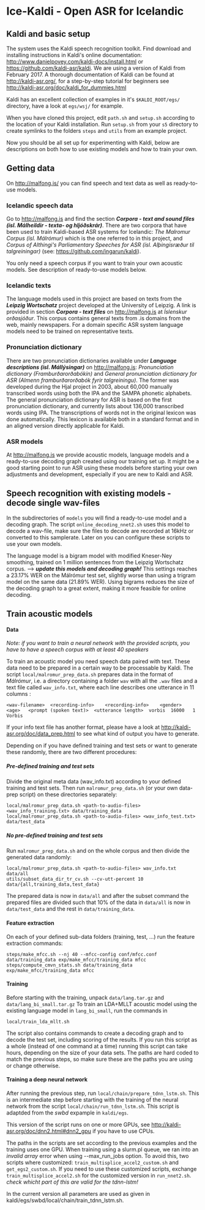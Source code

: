 # Ice-Kaldi - Open ASR for Icelandic

## Kaldi and basic setup

The system uses the Kaldi speech recognition toolkit. Find download and installing instructions in Kaldi's online documentation:
http://www.danielpovey.com/kaldi-docs/install.html or https://github.com/kaldi-asr/kaldi. We are using a version of Kaldi from February 2017.
A thorough documentation of Kaldi can be found at http://kaldi-asr.org/, for a step-by-step tutorial for beginners see http://kaldi-asr.org/doc/kaldi_for_dummies.html 

Kaldi has an excellent collection of examples in it's `$KALDI_ROOT/egs/` directory, have a look at `egs/wsj/` for example.

When you have cloned this project, edit `path.sh` and `setup.sh` according to the location of your Kaldi installation.
Run `setup.sh` from your `s5` directory to create symlinks to the folders `steps` and `utils` from an example project. 

Now you should be all set up for experimenting with Kaldi, below are descriptions on both how to use existing models and how to train your own.

## Getting data

On http://malfong.is/ you can find speech and text data as well as ready-to-use models.

### Icelandic speech data

Go to http://malfong.is and find the section ***Corpora - text and sound files (ísl. Málheildir - texta- og hljóðskrár)***. There are two corpora that have been used to train Kaldi-based ASR systems for Icelandic: *The Malromur Corpus (ísl. Málrómur)* which is the one referred to in this project, and *Corpus of Althingi's Parliamentary Speeches for ASR (ísl. Alþingisræður til talgreiningar)* (see: https://github.com/ingarun/kaldi).

You only need a speech corpus if you want to train your own acoustic models. See description of ready-to-use models below.

### Icelandic texts

The language models used in this project are based on texts from the ***Leipzig Wortschatz*** project developed at the University of Leipzig. A link is provided in section ***Corpora - text files*** on http://malfong.is at *Íslenskur orðasjóður*. This corpus contains general texts from .is domains from the web, mainly newspapers. For a domain specific ASR system language models need to be trained on representative texts.

### Pronunciation dictionary

There are two pronunciation dictionaries available under ***Language descriptions (ísl. Mállýsingar)*** on http://malfong.is: *Pronunciation dictionary (Framburðarorðabókin)* and *General pronunciation dictionary for ASR (Almenn framburðarorðabók fyrir talgreiningu)*. The former was developed during the Hjal project in 2003, about 60,000 manually transcribed words using both the IPA and the SAMPA phonetic alphabets. The general pronunciation dictionary for ASR is based on the first pronunciation dictionary, and currently lists about 136,000 transcribed words using IPA. The transcriptions of words not in the original lexicon was done automatically. This lexicon is available both in a standard format and in an aligned version directly applicable for Kaldi. 

### ASR models

At http://malfong.is we provide acoustic models, language models and a ready-to-use decoding graph created using our training set up. It might be a good starting point to run ASR using these models before starting your own adjustments and development, especially if you are new to Kaldi and ASR. 

## Speech recognition with existing models - decode single wav-files

In the subdirectories of `models` you will find a ready-to-use model and a decoding graph. The script `online_decoding_nnet2.sh` uses this model to decode a wav-file, make sure the files to decode are recorded at 16kHz or converted to this samplerate. Later on you can configure these scripts to use your own models.

The language model is a bigram model with modified Kneser-Ney smoothing, trained on 1 million sentences from the Leipzig Wortschatz corpus.  --> ***update this models and decoding graph!***
This settings reaches a 23.17% WER on the Málrómur test set, slightly worse than using a trigram model on the same data (21.89% WER). Using bigrams reduces the size of the decoding graph to a great extent, making it more feasible for online decoding.

## Train acoustic models

#### Data

*Note: if you want to train a neural network with the provided scripts, you have to have a speech corpus with at least 40 speakers*

To train an acoustic model you need speech data paired with text. These data need to be prepared in a certain way to be processable by Kaldi. The script `local/malromur_prep_data.sh` prepares data in the format of _Málrómur_, i.e. a directory containing a folder `wav` with all the `.wav` files and a text file called `wav_info.txt`, where each line describes one utterance in 11 columns :


	<wav-filename>	<recording-info>	<recording-info>	<gender>	<age>	<prompt (spoken text)>	<utterance length>	vorbis	16000	1	Vorbis


If your info text file has another format, please have a look at http://kaldi-asr.org/doc/data_prep.html to see what kind of output you have to generate.

Depending on if you have defined training and test sets or want to generate these randomly, there are two different procedures:

##### Pre-defined training and test sets
Divide the original meta data (wav\_info.txt) according to your defined training and test sets. Then run `malromur_prep_data.sh` (or your own data-prep script) on these directories separately:

    local/malromur_prep_data.sh <path-to-audio-files> <wav_info_training.txt> data/training_data
	local/malromur_prep_data.sh <path-to-audio-files> <wav_info_test.txt> data/test_data
   

##### No pre-defined training and test sets 
Run `malromur_prep_data.sh` and on the whole corpus and then divide the generated data randomly:
 
	local/malromur_prep_data.sh <path-to-audio-files> wav_info.txt data/all
	utils/subset_data_dir_tr_cv.sh --cv-utt-percent 10 data/{all,training_data,test_data}

The prepared data is now in `data/all` and after the subset command the prepared files are divided such that 10% of the data in `data/all` is now in `data/test_data` and the rest in `data/training_data`.

#### Feature extraction
On each of your defined sub-data folders (training, test, ...) run the feature extraction commands:

	steps/make_mfcc.sh --nj 40 --mfcc-config conf/mfcc.conf data/training_data exp/make_mfcc/training_data mfcc
	steps/compute_cmvn_stats.sh data/training_data exp/make_mfcc/training_data mfcc

#### Training
Before starting with the training, unpack `data/lang.tar.gz` and `data/lang_bi_small.tar.gz`
To train an LDA+MLLT acoustic model using the existing language model in `lang_bi_small`, run the commands in

    local/train_lda_mllt.sh

The script also contains commands to create a decoding graph and to decode the test set, including scoring of the results.
If you run this script as a whole (instead of one command at a time) running this script can take hours, depending on the size of your data sets. The paths are hard coded to match the previous steps, so make sure these are the paths you are using or change otherwise.

#### Training a deep neural network
After running the previous step, run `local/chain/prepare_tdnn_lstm.sh`. This is an intermediate step before starting with the training of the neural network from the script `local/chain/run_tdnn_lstm.sh`. This script is adaptded from the _swbd_ expample in `kaldi/egs`.

This version of the script runs on one or more GPUs, see http://kaldi-asr.org/doc/dnn2.html#dnn2_gpu if you have to use CPUs.

The paths in the scripts are set according to the previous examples and the training uses one GPU. When training using a slurm.pl queue, we ran into an _invalid array_ error when using --max\_run\_jobs option. To avoid this, two scripts where customized: `train_multisplice_accel2_custom.sh` and `get_egs2_custom.sh`. If you need to use these customized scripts, exchange `train_multisplice_accel2.sh` for the customized version in `run_nnet2.sh`. *check whicht part of this are valid for the tdnn-lstm!* 

In the current version all parameters are used as given in kaldi/egs/swbd/local/chain/train_tdnn_lstm.sh. 

 


